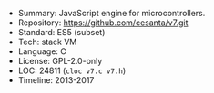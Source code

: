 * Summary:    JavaScript engine for microcontrollers.
* Repository: https://github.com/cesanta/v7.git
* Standard:   ES5 (subset)
* Tech:       stack VM
* Language:   C
* License:    GPL-2.0-only
* LOC:        24811 (`cloc v7.c v7.h`)
* Timeline:   2013-2017
